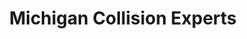 ---
title: "Michigan Collision Experts"
url: /wayne/michigan-collision-experts/
shop: Autowerkstatt
---